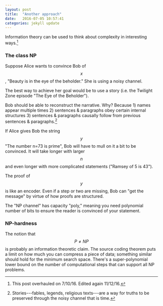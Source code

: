 ```yaml
---
layout: post
title:  "Another approach"
date:   2016-07-05 10:57:41
categories: jekyll update
---
```


Information theory can be used to think about complexity in interesting ways.[^1]

### The class NP

Suppose Alice wants to convince Bob of $$x$$, "Beauty is in the eye of the beholder." She is using a noisy channel.

The best way to achieve her goal would be to use a story (i.e. the Twilight Zone episode "The Eye of the Beholder").

Bob should be able to reconstruct the narrative. Why? Because 1) names appear multiple times 2) sentences & paragraphs obey certain internal structures 3) sentences & paragraphs causally follow from previous sentences & paragraphs.[^2]

If Alice gives Bob the string $$y$$ "The number n=73 is prime", Bob will have to mull on it a bit to be convinced. It will take longer with larger $$n$$ and even longer with more complicated statements ("Ramsey of 5 is 43").

The proof of $$y$$ is like an encoder. Even if a step or two are missing, Bob can "get the message" by virtue of how proofs are structured.

The "NP channel" has capacity "poly," meaning you need polynomial number of bits to ensure the reader is convinced of your statement.

### NP-hardness

The notion that $$P\neq NP$$ is probably an information theoretic claim. The source coding theorem puts a limit on how much you can compress a piece of data; something similar should hold for the minimum search space. There's a super-polynomial lower bound on the number of computational steps that can support all NP problems.

[^1]: This post overhauled on 7/10/16. Edited again 11/12/16.

[^2]: Stories---fables, legends, religious texts---are a way for truths to be preserved through the noisy channel that is time.